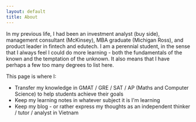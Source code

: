 ```yaml
---
layout: default
title: About
---
```


In my previous life, I had been an investment analyst (buy side), management consultant (McKinsey), MBA graduate (Michigan Ross), and product leader in fintech and edutech. I am a perennial student, in the sense that I always feel I could do more learning - both the fundamentals of the known and the temptation of the unknown. It also means that I have perhaps a few too many degrees to list here.

This page is where I:

- Transfer my knowledge in GMAT / GRE / SAT / AP (Maths and Computer Science) to help students achieve their goals
- Keep my learning notes in whatever subject it is I'm learning
- Keep my blog - or rather express my thoughts as an independent thinker / tutor / analyst in Vietnam

